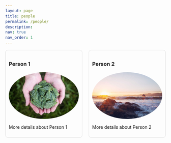 ```yaml
---
layout: page
title: people
permalink: /people/
description:
nav: true
nav_order: 1
---
```


<div style="display: flex; justify-content: space-between; gap: 20px;">
  <div style="flex: 1; padding: 10px; border: 1px solid #ddd; border-radius: 8px;">
    <h3>Person 1</h3>
    <img src="/assets/img/3.jpg" alt="Person 1" style="width: 100%; height: auto; border-radius: 50%;">
    <p>More details about Person 1</p>
  </div>

  <div style="flex: 1; padding: 10px; border: 1px solid #ddd; border-radius: 8px;">
    <h3>Person 2</h3>
    <img src="/assets/img/4.jpg" alt="Person 2" style="width: 100%; height: auto; border-radius: 50%;">
    <p>More details about Person 2</p>
  </div>
</div>

